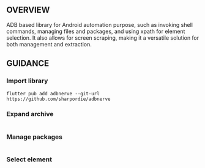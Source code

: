 ## OVERVIEW

ADB based library for Android automation purpose, such as invoking shell commands, managing files and packages, and using xpath for element selection. It also allows for screen scraping, making it a versatile solution for both management and extraction.

## GUIDANCE

### Import library

```shell
flutter pub add adbnerve --git-url https://github.com/sharpordie/adbnerve
```

### Expand archive

```dart

```

### Manage packages

```dart

```

### Select element

```dart

```
